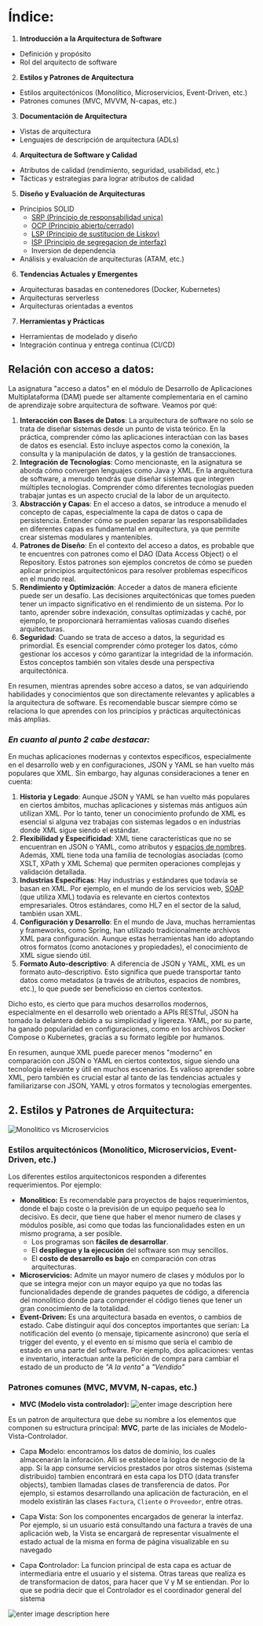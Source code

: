 # Índice:

1.  **Introducción a la Arquitectura de Software**

-   Definición y propósito
-   Rol del arquitecto de software

2.  **Estilos y Patrones de Arquitectura**

-   Estilos arquitectónicos (Monolítico, Microservicios, Event-Driven, etc.)
-   Patrones comunes (MVC, MVVM, N-capas, etc.)

3.  **Documentación de Arquitectura**

-   Vistas de arquitectura
-   Lenguajes de descripción de arquitectura (ADLs)

4.  **Arquitectura de Software y Calidad**

-   Atributos de calidad (rendimiento, seguridad, usabilidad, etc.)
-   Tácticas y estrategias para lograr atributos de calidad

5.  **Diseño y Evaluación de Arquitecturas**

-   Principios SOLID
	- [SRP (Principio de responsabilidad unica)](https://youtu.be/73IBjmyjDX0?list=PLTd5ehIj0goO1JFIfukh3UtU9e0BeFM9K)
	- [OCP (Principio abierto/cerrado)](https://youtu.be/3QvSS4BEfPs?list=PLTd5ehIj0goO1JFIfukh3UtU9e0BeFM9K)
	- [LSP (Principio de sustitucion de Liskov)](https://youtu.be/JQX7wrCzxFA?list=PLTd5ehIj0goO1JFIfukh3UtU9e0BeFM9K)
	- [ISP (Principio de segregacion de interfaz)](https://youtu.be/FIiNB9rv1P0?list=PLTd5ehIj0goO1JFIfukh3UtU9e0BeFM9K)
	- Inversion de dependencia
-   Análisis y evaluación de arquitecturas (ATAM, etc.)

6.  **Tendencias Actuales y Emergentes**

-   Arquitecturas basadas en contenedores (Docker, Kubernetes)
-   Arquitecturas serverless
-   Arquitecturas orientadas a eventos

7.  **Herramientas y Prácticas**

-   Herramientas de modelado y diseño
-   Integración continua y entrega continua (CI/CD)


## Relación con acceso a datos:

La asignatura "acceso a datos" en el módulo de Desarrollo de Aplicaciones Multiplataforma (DAM) puede ser altamente complementaria en el camino de aprendizaje sobre arquitectura de software. Veamos por qué:

1.  **Interacción con Bases de Datos**: La arquitectura de software no solo se trata de diseñar sistemas desde un punto de vista teórico. En la práctica, comprender cómo las aplicaciones interactúan con las bases de datos es esencial. Esto incluye aspectos como la conexión, la consulta y la manipulación de datos, y la gestión de transacciones.
2.  **Integración de Tecnologías**: Como mencionaste, en la asignatura se aborda cómo convergen lenguajes como Java y XML. En la arquitectura de software, a menudo tendrás que diseñar sistemas que integren múltiples tecnologías. Comprender cómo diferentes tecnologías pueden trabajar juntas es un aspecto crucial de la labor de un arquitecto.
3.  **Abstracción y Capas**: En el acceso a datos, se introduce a menudo el concepto de capas, especialmente la capa de datos o capa de persistencia. Entender cómo se pueden separar las responsabilidades en diferentes capas es fundamental en arquitectura, ya que permite crear sistemas modulares y mantenibles.
4.  **Patrones de Diseño**: En el contexto del acceso a datos, es probable que te encuentres con patrones como el DAO (Data Access Object) o el Repository. Estos patrones son ejemplos concretos de cómo se pueden aplicar principios arquitectónicos para resolver problemas específicos en el mundo real.
5.  **Rendimiento y Optimización**: Acceder a datos de manera eficiente puede ser un desafío. Las decisiones arquitectónicas que tomes pueden tener un impacto significativo en el rendimiento de un sistema. Por lo tanto, aprender sobre indexación, consultas optimizadas y caché, por ejemplo, te proporcionará herramientas valiosas cuando diseñes arquitecturas.
6.  **Seguridad**: Cuando se trata de acceso a datos, la seguridad es primordial. Es esencial comprender cómo proteger los datos, cómo gestionar los accesos y cómo garantizar la integridad de la información. Estos conceptos también son vitales desde una perspectiva arquitectónica.

En resumen, mientras aprendes sobre acceso a datos, se van adquiriendo habilidades y conocimientos que son directamente relevantes y aplicables a la arquitectura de software. Es recomendable buscar siempre cómo se relaciona lo que aprendes con los principios y prácticas arquitectónicas más amplias.

### _En cuanto al punto 2 cabe destacar:_

En muchas aplicaciones modernas y contextos específicos, especialmente en el desarrollo web y en configuraciones, JSON y YAML se han vuelto más populares que XML. Sin embargo, hay algunas consideraciones a tener en cuenta:

1.  **Historia y Legado**: Aunque JSON y YAML se han vuelto más populares en ciertos ámbitos, muchas aplicaciones y sistemas más antiguos aún utilizan XML. Por lo tanto, tener un conocimiento profundo de XML es esencial si alguna vez trabajas con sistemas legados o en industrias donde XML sigue siendo el estándar.
2.  **Flexibilidad y Especificidad**: XML tiene características que no se encuentran en JSON o YAML, como atributos y [espacios de nombres](https://es.wikipedia.org/wiki/Espacio_de_nombres_XML). Además, XML tiene toda una familia de tecnologías asociadas (como XSLT, XPath y XML Schema) que permiten operaciones complejas y validación detallada.
3.  **Industrias Específicas**: Hay industrias y estándares que todavía se basan en XML. Por ejemplo, en el mundo de los servicios web, [SOAP](https://polaridad.es/soap-que-es-y-como-funciona-el-protocolo-de-acceso-a-objetos-simples/) (que utiliza XML) todavía es relevante en ciertos contextos empresariales. Otros estándares, como HL7 en el sector de la salud, también usan XML.
4.  **Configuración y Desarrollo**: En el mundo de Java, muchas herramientas y frameworks, como Spring, han utilizado tradicionalmente archivos XML para configuración. Aunque estas herramientas han ido adoptando otros formatos (como anotaciones y propiedades), el conocimiento de XML sigue siendo útil.
5.  **Formato Auto-descriptivo**: A diferencia de JSON y YAML, XML es un formato auto-descriptivo. Esto significa que puede transportar tanto datos como metadatos (a través de atributos, espacios de nombres, etc.), lo que puede ser beneficioso en ciertos contextos.

Dicho esto, es cierto que para muchos desarrollos modernos, especialmente en el desarrollo web orientado a APIs RESTful, JSON ha tomado la delantera debido a su simplicidad y ligereza. YAML, por su parte, ha ganado popularidad en configuraciones, como en los archivos Docker Compose o Kubernetes, gracias a su formato legible por humanos.

En resumen, aunque XML puede parecer menos "moderno" en comparación con JSON o YAML en ciertos contextos, sigue siendo una tecnología relevante y útil en muchos escenarios. Es valioso aprender sobre XML, pero también es crucial estar al tanto de las tendencias actuales y familiarizarse con JSON, YAML y otros formatos y tecnologías emergentes.




## 2. Estilos y Patrones de Arquitectura:

![Monolitico vs Microservicios](https://www.ilimit.com/wp-content/uploads/2020/09/Monolith-vs-Microservices.png)

###  Estilos arquitectónicos (Monolítico, Microservicios, Event-Driven, etc.)

Los diferentes estilos arquitectonicos responden a diferentes requerimientos. Por ejemplo:

- **Monolitico:** Es recomendable para proyectos de bajos requerimientos, donde el bajo coste o la previsión de un equipo pequeño sea lo decisivo. Es decir, que tiene que haber el menor numero de clases y módulos posible, así como que todas las funcionalidades esten en un mismo programa, a ser posible.
	-  Los programas son **fáciles de desarrollar**.
	-   El **despliegue y la ejecución** del software son muy sencillos.
	-   El **costo de desarrollo es bajo** en comparación con otras arquitecturas.
- **Microservicios:** Admite un mayor numero de clases y módulos por lo que se integra mejor con un mayor equipo ya que no todas las funcionalidades depende de grandes paquetes de código, a diferencia del monolitico donde para comprender el código tienes que tener un gran conocimiento de la totalidad.
- **Event-Driven:** Es una arquitectura basada en eventos, o cambios de estado. Cabe distinguir aquí dos conceptos importantes que serían:  La notificación del evento (o mensaje, tipicamente asíncrono) que sería el trigger del evento, y el evento en sí mismo que sería el cambio de estado en una parte del software. Por ejemplo, dos aplicaciones: ventas e inventario, interactuan ante la petición de compra para cambiar el estado de un producto de _"A la venta"_ a _"Vendido"_
	
### Patrones comunes (MVC, MVVM, N-capas, etc.)

- **MVC (Modelo vista controlador):**
![enter image description here](https://developer.mozilla.org/es/docs/Glossary/MVC/model-view-controller-light-blue.png)

Es un patron de arquitectura que debe su nombre a los elementos que componen su estructura principal: **MVC**, parte de las iniciales de Modelo-Vista-Controlador.

- Capa **M**odelo: encontramos los datos de dominio, los cuales almacenarán la inforación. Alli se establece la logica de negocio de la app. Si la app consume servicios prestados por otros sistemas (sistema distribuido) tambien encontrará en esta  capa los DTO (data transfer objects), tambien llamadas clases de transferencia de datos. Por ejemplo, si estamos desarrollando una aplicación de facturación, en el modelo existirán las clases  `Factura`,  `Cliente`  o  `Proveedor`, entre otras.

- Capa **V**ista: Son los componentes encargados de generar la interfaz. Por ejemplo, si un usuario está consultando una factura a través de una aplicación web, la Vista se encargará de representar visualmente el estado actual de la misma en forma de página visualizable en su navegado

- Capa **C**ontrolador: La funcion principal de esta capa es actuar de intermediaria entre el usuario y el sistema. Otras tareas que realiza es de transformacion de datos, para hacer que V y M se entiendan. Por lo que se podria decir que el Controlador es el coordinador general del sistema

![enter image description here](https://www.campusmvp.es/recursos/image.axd?picture=/2019/4T/interaccion-m-v-c.png)


<!--stackedit_data:
eyJoaXN0b3J5IjpbLTE2ODk4MzU4OTUsLTQzNzkyMDc5LC0yMD
IwODQ2NTE4LDExMDg3NTM1OTksLTU4NjYwOTI5NiwtMTg0MTI4
NTExNCwtNDk4NjQwNzkyLC03MzQ2MDQzMjEsLTU3MjYyMDI0MS
w3NDg1OTI4NjksLTEyNDM4NzE3NDMsLTE1NjExMTE5NDVdfQ==

-->